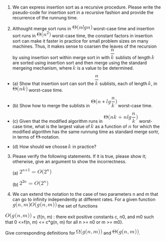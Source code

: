 1. We can express insertion sort as a recursive procedure. Please write the pseudo-code for insertion sort in a recursive fashion and provide the recurrence of the runnung time.

2. Althought merge sort runs in ![image](https://github.com/jysh1214/ntut_algorithm2018/blob/master/image/CodeCogsEqn.gif) worst-case time and insertion sort runs in ![image](https://github.com/jysh1214/ntut_algorithm2018/blob/master/image/CodeCogsEqn_1.gif) worst-case time, the constant factors in insertion sort can make it faster in practice for small problem sizes on many machines. Thus, it makes sense to coarsen the leaves of the recursion by using insertion sort within merge sort in with ![image](https://github.com/jysh1214/ntut_algorithm2018/blob/master/image/CodeCogsEqn_2.gif) sublists of length ![image](https://github.com/jysh1214/ntut_algorithm2018/blob/master/image/CodeCogsEqn_3.gif) are sorted using insertion sort and then merge using the standard mergeing mechanism, where ![image](https://github.com/jysh1214/ntut_algorithm2018/blob/master/image/CodeCogsEqn_3.gif) is a value to be determined.

  - (a) Show that insertion sort can sort the ![image](https://github.com/jysh1214/ntut_algorithm2018/blob/master/image/CodeCogsEqn_2.gif) sublists, each of length ![image](https://github.com/jysh1214/ntut_algorithm2018/blob/master/image/CodeCogsEqn_3.gif), in ![image](https://github.com/jysh1214/ntut_algorithm2018/blob/master/image/CodeCogsEqn_4.gif) worst-case time.
  
  - (b) Show how to merge the sublists in ![image](https://github.com/jysh1214/ntut_algorithm2018/blob/master/image/CodeCogsEqn_5.gif) worst-case time.
  
  - (c) Given that the modified algorithm runs in ![image](https://github.com/jysh1214/ntut_algorithm2018/blob/master/image/CodeCogsEqn_6.gif) worst-case time, what is the largest value of ![image](https://github.com/jysh1214/ntut_algorithm2018/blob/master/image/CodeCogsEqn_3.gif) as a function of ![image](https://github.com/jysh1214/ntut_algorithm2018/blob/master/image/CodeCogsEqn_7.gif) for which the modified algorithm has the same runnung time as standard merge sortr, in terms of ![image](https://github.com/jysh1214/ntut_algorithm2018/blob/master/image/CodeCogsEqn_8.gif)-notation.
  
  - (d) How should we choose ![image](https://github.com/jysh1214/ntut_algorithm2018/blob/master/image/CodeCogsEqn_3.gif) in practice?

3. Please verify the following statements. If it is true, please show it; otherwise, give an argument to show the incorrectness.
    
    (a) ![image](https://github.com/jysh1214/ntut_algorithm2018/blob/master/image/3-1.gif)
    
    (b) ![image](https://github.com/jysh1214/ntut_algorithm2018/blob/master/image/3-2.gif)
    
4. We can extend the notation to the case of two parameters n and m that can go to infinity independently at different rates. For a given function ![image](https://github.com/jysh1214/ntut_algorithm2018/blob/master/image/4-1.gif)![image](https://github.com/jysh1214/ntut_algorithm2018/blob/master/image/4-2.gif) the set of functions

![image](https://github.com/jysh1214/ntut_algorithm2018/blob/master/image/4-2.gif) = {f(n, m) : there exit positive constants c, n0, and m0 such that 0 <=f(n, m) <= c*g(n, m) for all n >= n0 or m >= m0}.

   Give corresponding definitions for ![image](https://github.com/jysh1214/ntut_algorithm2018/blob/master/image/4-3.gif) and ![image](https://github.com/jysh1214/ntut_algorithm2018/blob/master/image/4-4.gif).
